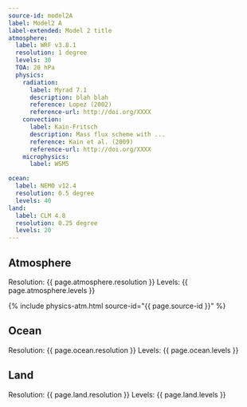 ```yaml
---
source-id: model2A
label: Model2 A
label-extended: Model 2 title
atmosphere:
  label: WRF v3.8.1
  resolution: 1 degree
  levels: 30
  TOA: 20 hPa
  physics:
    radiation:
      label: Myrad 7.1
      description: blah blah
      reference: Lopez (2002)
      reference-url: http://doi.org/XXXX
    convection:
      label: Kain-Fritsch
      description: Mass flux scheme with ...
      reference: Kain et al. (2009)
      reference-url: http://doi.org/XXXX
    microphysics:
      label: WSM5

ocean:
  label: NEMO v12.4
  resolution: 0.5 degree
  levels: 40
land:
  label: CLM 4.8
  resolution: 0.25 degree
  levels: 20
---
```


## Atmosphere
Resolution: {{ page.atmosphere.resolution }}
Levels: {{ page.atmosphere.levels }}

{% include physics-atm.html source-id="{{ page.source-id }}" %}

## Ocean
Resolution: {{ page.ocean.resolution }}
Levels: {{ page.ocean.levels }}

## Land
Resolution: {{ page.land.resolution }}
Levels: {{ page.land.levels }}

